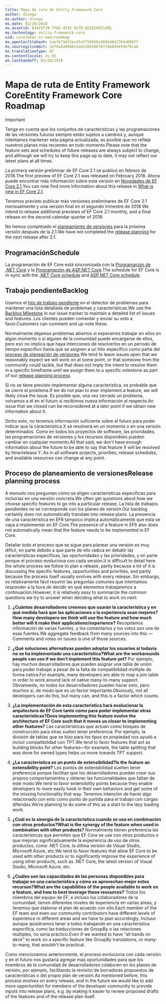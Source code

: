 ```yaml
---
title: Mapa de ruta de Entity Framework Core
author: divega
ms.author: divega
ms.date: 02/20/2018
ms.assetid: 834C9729-7F6E-4355-917D-DE3EE9FE149E
ms.technology: entity-framework-core
uid: core/what-is-new/roadmap
ms.openlocfilehash: 5aef679df2ecdfe7f59458c8994d0d17b4a889ff
ms.sourcegitcommit: 2ef0a4a90b01edd22b9206f8729b8de459ef8cab
ms.translationtype: HT
ms.contentlocale: es-ES
ms.lasthandoff: 03/20/2018
---
```

# <a name="entity-framework-core-roadmap"></a><span data-ttu-id="684a2-102">Mapa de ruta de Entity Framework Core</span><span class="sxs-lookup"><span data-stu-id="684a2-102">Entity Framework Core Roadmap</span></span>

> [!IMPORTANT]
> <span data-ttu-id="684a2-103">Tenga en cuenta que los conjuntos de características y las programaciones de las versiones futuras siempre están sujetos a cambios y, aunque intentamos mantener esta página actualizada, es posible que no refleje nuestros planes más recientes en todo momento.</span><span class="sxs-lookup"><span data-stu-id="684a2-103">Please note that the feature sets and schedules of future releases are always subject to change, and although we will try to keep this page up to date, it may not reflect our latest plans at all times.</span></span>

<span data-ttu-id="684a2-104">La primera versión preliminar de EF Core 2.1 se publicó en febrero de 2018.</span><span class="sxs-lookup"><span data-stu-id="684a2-104">The first preview of EF Core 2.1 was released on February 2018.</span></span> <span data-ttu-id="684a2-105">Ahora puede encontrar más información sobre esta versión en [Novedades de EF Core 2.1](xref:core/what-is-new/ef-core-2.1).</span><span class="sxs-lookup"><span data-stu-id="684a2-105">You can now find more information about this release in [What is new in EF Core 2.1](xref:core/what-is-new/ef-core-2.1).</span></span>

<span data-ttu-id="684a2-106">Tenemos previsto publicar más versiones preliminares de EF Core 2.1 mensualmente y una versión final en el segundo trimestre de 2018.</span><span class="sxs-lookup"><span data-stu-id="684a2-106">We intend to release additional previews of EF Core 2.1 monthly, and a final release on the second calendar quarter of 2018.</span></span>

<span data-ttu-id="684a2-107">No hemos completado el [planeamiento de versiones](#release-planning-process) para la próxima versión después de la 2.1.</span><span class="sxs-lookup"><span data-stu-id="684a2-107">We have not completed the [release planning](#release-planning-process) for the next release after 2.1.</span></span>

## <a name="schedule"></a><span data-ttu-id="684a2-108">Programación</span><span class="sxs-lookup"><span data-stu-id="684a2-108">Schedule</span></span>

<span data-ttu-id="684a2-109">La programación de EF Core está sincronizada con la [Programación de .NET Core](https://github.com/dotnet/core/blob/master/roadmap.md) y la [Programación de ASP.NET Core](https://github.com/aspnet/Home/wiki/Roadmap).</span><span class="sxs-lookup"><span data-stu-id="684a2-109">The schedule for EF Core is in-sync with the [.NET Core schedule](https://github.com/dotnet/core/blob/master/roadmap.md) and [ASP.NET Core schedule](https://github.com/aspnet/Home/wiki/Roadmap).</span></span>

## <a name="backlog"></a><span data-ttu-id="684a2-110">Trabajo pendiente</span><span class="sxs-lookup"><span data-stu-id="684a2-110">Backlog</span></span>

<span data-ttu-id="684a2-111">Usamos el [hito de trabajo pendiente](https://github.com/aspnet/EntityFrameworkCore/issues?q=is%3Aopen+is%3Aissue+milestone%3ABacklog+sort%3Areactions-%2B1-desc) en el detector de problemas para mantener una lista detallada de problemas y características.</span><span class="sxs-lookup"><span data-stu-id="684a2-111">We use the [Backlog Milestone](https://github.com/aspnet/EntityFrameworkCore/issues?q=is%3Aopen+is%3Aissue+milestone%3ABacklog+sort%3Areactions-%2B1-desc) in our issue tracker to maintain a detailed list of issues and features.</span></span> <span data-ttu-id="684a2-112">Los clientes pueden comentar y enviar su voto a favor.</span><span class="sxs-lookup"><span data-stu-id="684a2-112">Customers can comment and up-vote these.</span></span>

<span data-ttu-id="684a2-113">Normalmente dejamos problemas abiertos si esperamos trabajar en ellos en algún momento o si alguien de la comunidad puede encargarse de ellos, pero eso no implica que haya intenciones de resolverlos en un período de tiempo específico hasta que se asignen a un hito específico como parte del [proceso de planeación de versiones](#release-planning-process).</span><span class="sxs-lookup"><span data-stu-id="684a2-113">We tend to leave issues open that we reasonably expect we will work on at some point, or that someone from the community could tackle, but that does not imply the intent to resolve them in a specific timeframe until we assign them to a specific milestone as part of our [release planning process](#release-planning-process).</span></span>

<span data-ttu-id="684a2-114">Si no se tiene previsto implementar alguna característica, es probable que se cierre el problema.</span><span class="sxs-lookup"><span data-stu-id="684a2-114">If we do not plan to ever implement a feature, we will likely close the issue.</span></span> <span data-ttu-id="684a2-115">Es posible que, una vez cerrado un problema, volvamos a él en el futuro si recibimos nueva información al respecto.</span><span class="sxs-lookup"><span data-stu-id="684a2-115">An issue that we closed can be reconsidered at a later point if we obtain new information about it.</span></span>

<span data-ttu-id="684a2-116">Dicho esto, no tenemos información suficiente sobre el futuro para poder indicar que la característica X se resolverá en un momento o en una versión determinados. Como en todos los proyectos de software, las prioridades, las programaciones de versiones y los recursos disponibles pueden cambiar en cualquier momento.</span><span class="sxs-lookup"><span data-stu-id="684a2-116">All that said, we don’t have enough information about the future to be able to say that feature X will be resolved by time/release Y. As in all software projects, priorities, release schedules, and available resources can change at any point.</span></span>

## <a name="release-planning-process"></a><span data-ttu-id="684a2-117">Proceso de planeamiento de versiones</span><span class="sxs-lookup"><span data-stu-id="684a2-117">Release planning process</span></span>

<span data-ttu-id="684a2-118">A menudo nos preguntan cómo se eligen características específicas para incluirlas en una versión concreta.</span><span class="sxs-lookup"><span data-stu-id="684a2-118">We often get questions about how we choose specific features to go into a particular release.</span></span> <span data-ttu-id="684a2-119">La lista de trabajos pendientes no se corresponde con los planes de versión.</span><span class="sxs-lookup"><span data-stu-id="684a2-119">Our backlog certainly does not automatically translate into release plans.</span></span> <span data-ttu-id="684a2-120">La presencia de una característica en EF6 tampoco implica automáticamente que esta se vaya a implementar en EF Core.</span><span class="sxs-lookup"><span data-stu-id="684a2-120">The presence of a feature in EF6 also does not automatically mean that the feature needs to be implemented in EF Core.</span></span>

<span data-ttu-id="684a2-121">Detallar todo el proceso que se sigue para planear una versión es muy difícil, en parte debido a que parte de ello radica en debatir las características específicas, las oportunidades y las prioridades, y en parte porque el proceso evoluciona con cada versión.</span><span class="sxs-lookup"><span data-stu-id="684a2-121">It is difficult to detail here the whole process we follow to plan a release, partly because a lot of it is discussing the specific features, opportunities and priorities, and partly because the process itself usually evolves with every release.</span></span> <span data-ttu-id="684a2-122">Sin embargo, es relativamente fácil resumir las preguntas comunes que intentamos responder a la hora de decidir en qué elementos trabajaremos a continuación:</span><span class="sxs-lookup"><span data-stu-id="684a2-122">However, it is relatively easy to summarize the common questions we try to answer when deciding what to work on next:</span></span>

1. <span data-ttu-id="684a2-123">**¿Cuántos desarrolladores creemos que usarán la característica y en qué medida hará que las aplicaciones o la experiencia sean mejores?**</span><span class="sxs-lookup"><span data-stu-id="684a2-123">**How many developers we think will use the feature and how much better will it make their applications/experience?**</span></span> <span data-ttu-id="684a2-124">Recopilamos información de varias fuentes, y los comentarios y los votos son una de esas fuentes.</span><span class="sxs-lookup"><span data-stu-id="684a2-124">We aggregate feedback from many sources into this — Comments and votes on issues is one of those sources.</span></span>

2. <span data-ttu-id="684a2-125">**¿Qué soluciones alternativas pueden adoptar los usuarios si todavía no se ha implementado una característica?**</span><span class="sxs-lookup"><span data-stu-id="684a2-125">**What are the workarounds people can use if we don’t implement this feature yet?**</span></span> <span data-ttu-id="684a2-126">Por ejemplo, hay muchos desarrolladores que pueden asignar una tabla de unión para poder trabajar a pesar de la falta de compatibilidad múltiple de forma nativa.</span><span class="sxs-lookup"><span data-stu-id="684a2-126">For example, many developers are able to map a join table in order to work around lack of native many-to-many support.</span></span> <span data-ttu-id="684a2-127">Obviamente, no todos los desarrolladores pueden hacer esto, pero muchos sí, de modo que es un factor importante.</span><span class="sxs-lookup"><span data-stu-id="684a2-127">Obviously, not all developers can do this, but many can, and this is a factor which counts.</span></span>

3. <span data-ttu-id="684a2-128">**¿La implementación de esta característica hará evolucionar la arquitectura de EF Core tanto como para poder implementar otras características?**</span><span class="sxs-lookup"><span data-stu-id="684a2-128">**Does implementing this feature evolve the architecture of EF Core such that it moves us closer to implementing other features?**</span></span> <span data-ttu-id="684a2-129">Las características que actúan como bloques de construcción para otras suelen tener preferencia. Por ejemplo, la división de tablas que se hizo para los tipos en propiedad nos ayudó a incluir compatibilidad con TPT.</span><span class="sxs-lookup"><span data-stu-id="684a2-129">We tend to favor features that act as building blocks for other features—for example, the table splitting that was done for owned types helps us move towards TPT support.</span></span>

4. <span data-ttu-id="684a2-130">**¿La característica es un punto de extensibilidad?**</span><span class="sxs-lookup"><span data-stu-id="684a2-130">**Is the feature an extensibility point?**</span></span> <span data-ttu-id="684a2-131">Los puntos de extensibilidad suelten tener preferencia porque facilitan que los desarrolladores puedan crear sus propios comportamientos y obtener las funcionalidades que faltan de este modo.</span><span class="sxs-lookup"><span data-stu-id="684a2-131">We tend to favor extensibility points because they enable developers to more easily hook in their own behaviors and get some of the missing functionality that way.</span></span> <span data-ttu-id="684a2-132">Tenemos intención de hacer algo relacionado con esto como punto de partida para el trabajo con cargas diferidas.</span><span class="sxs-lookup"><span data-stu-id="684a2-132">We’re planning to do some of this as a start to the lazy loading work.</span></span>

5. <span data-ttu-id="684a2-133">**¿Cuál es la sinergia de la característica cuando se usa en combinación con otros productos?**</span><span class="sxs-lookup"><span data-stu-id="684a2-133">**What is the synergy of the feature when used in combination with other products?**</span></span> <span data-ttu-id="684a2-134">Normalmente tienen preferencia las características que permiten que EF Core se use con otros productos o que mejoran significativamente la experiencia de uso de otros productos, como .NET Core, la última versión de Visual Studio, Microsoft Azure, etc.</span><span class="sxs-lookup"><span data-stu-id="684a2-134">We tend to favor features that allow EF Core to be used with other products or to significantly improve the experience of using other products, such as .NET Core, the latest version of Visual Studio, Microsoft Azure, etc.</span></span>

6. <span data-ttu-id="684a2-135">**¿Cuáles son las capacidades de las personas disponibles para trabajar en una característica y cómo se aprovechan mejor estos recursos?**</span><span class="sxs-lookup"><span data-stu-id="684a2-135">**What are the capabilities of the people available to work on a feature, and how to best leverage these resources?**</span></span> <span data-ttu-id="684a2-136">Todos los miembros del equipo de EF, e incluso los colaboradores de la comunidad, tienen diferentes niveles de experiencia en varias áreas, y tenemos que elaborar el plan de acuerdo con ello.</span><span class="sxs-lookup"><span data-stu-id="684a2-136">Each member of the EF team and even our community contributors have different levels of experience in different areas and we have to plan accordingly.</span></span> <span data-ttu-id="684a2-137">Incluso aunque quisiéramos tener a todos trabajando en una característica específica, como las traducciones de GroupBy o las relaciones múltiples, no sería práctico.</span><span class="sxs-lookup"><span data-stu-id="684a2-137">Even if we wanted to have “all hands on deck” to work on a specific feature like GroupBy translations, or many-to-many, that wouldn’t be practical.</span></span>

<span data-ttu-id="684a2-138">Como mencionamos anteriormente, el proceso evoluciona con cada versión y en el futuro nos gustaría agregar más oportunidades para que los miembros de la comunidad de desarrolladores colaboren en los planes de versión, por ejemplo, facilitando la revisión de borradores propuestos de características o del propio plan de versión.</span><span class="sxs-lookup"><span data-stu-id="684a2-138">As mentioned before, this process evolves on every release, and in the future we would like to add more opportunities for members of the developer community to provide inputs into release plans, e.g. by making it easier to review proposed drafts of the features and of the release plan itself.</span></span>
